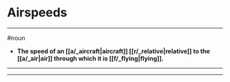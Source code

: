 # Airspeeds
---
#noun
- **The speed of an [[a/_aircraft|aircraft]] [[r/_relative|relative]] to the [[a/_air|air]] through which it is [[f/_flying|flying]].**
---
---
